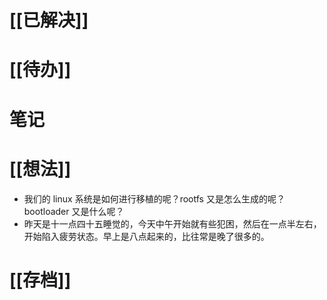# [[已解决]]

# [[待办]]

# 笔记

# [[想法]]
- 我们的 linux 系统是如何进行移植的呢？rootfs 又是怎么生成的呢？bootloader 又是什么呢？
- 昨天是十一点四十五睡觉的，今天中午开始就有些犯困，然后在一点半左右，开始陷入疲劳状态。早上是八点起来的，比往常是晚了很多的。

# [[存档]]